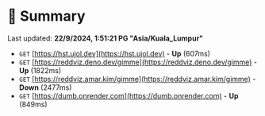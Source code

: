 # 📖 Summary
Last updated: **22/9/2024, 1:51:21 PG "Asia/Kuala_Lumpur"**

- `GET` [https://hst.ujol.dev](https://hst.ujol.dev) - **Up** (607ms)
- `GET` [https://reddviz.deno.dev/gimme](https://reddviz.deno.dev/gimme) - **Up** (1822ms)
- `GET` [https://reddviz.amar.kim/gimme](https://reddviz.amar.kim/gimme) - **Down** (2477ms)
- `GET` [https://dumb.onrender.com](https://dumb.onrender.com) - **Up** (849ms)
